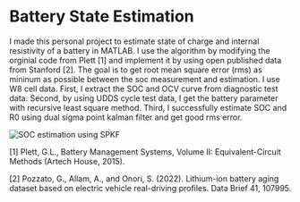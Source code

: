 # Battery State Estimation
I made this personal project to estimate state of charge and internal resistivity of a battery in MATLAB. I use the algorithm by modifying the orginial code from Plett [1] and implement it by using open published data from Stanford [2]. The goal is to get root mean square error (rms) as mininum as possible between the soc measurement and estimation. I use W8 cell data. First, I extract the SOC and OCV curve from diagnostic test data. Second, by using UDDS cycle test data, I get the battery parameter with recursive least square method. Third, I successfully estimate SOC and R0 using dual sigma point kalman filter and get good rms error.

![SOC estimation using SPKF](https://github.com/user-attachments/assets/4b8978d4-8dd2-4e95-a026-dd92c9980471)

[1] Plett, G.L., Battery Management Systems, Volume II: Equivalent-Circuit Methods (Artech House, 2015).

[2] Pozzato, G., Allam, A., and Onori, S. (2022). Lithium-ion battery aging dataset based on electric vehicle real-driving profiles. Data Brief 41, 107995.
